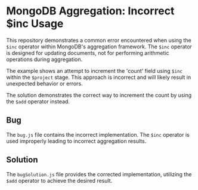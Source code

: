 # MongoDB Aggregation: Incorrect $inc Usage

This repository demonstrates a common error encountered when using the `$inc` operator within MongoDB's aggregation framework. The `$inc` operator is designed for updating documents, not for performing arithmetic operations during aggregation.

The example shows an attempt to increment the 'count' field using `$inc` within the `$project` stage. This approach is incorrect and will likely result in unexpected behavior or errors.

The solution demonstrates the correct way to increment the count by using the `$add` operator instead.

## Bug

The `bug.js` file contains the incorrect implementation.  The `$inc` operator is used improperly leading to incorrect aggregation results.

## Solution

The `bugSolution.js` file provides the corrected implementation, utilizing the `$add` operator to achieve the desired result.